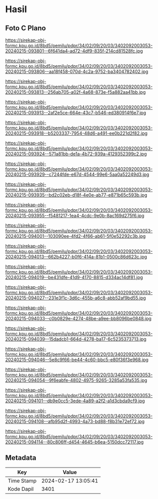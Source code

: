 # Hasil

## Foto C Plano

https://sirekap-obj-formc.kpu.go.id/8bd5/pemilu/pdpr/34/02/09/20/03/3402092003053-20240215-093801--6f641da4-ad72-4df9-835f-214cd81528fc.jpg

https://sirekap-obj-formc.kpu.go.id/8bd5/pemilu/pdpr/34/02/09/20/03/3402092003053-20240215-093806--aa18f458-070d-4c2a-9752-ba3404782402.jpg

https://sirekap-obj-formc.kpu.go.id/8bd5/pemilu/pdpr/34/02/09/20/03/3402092003053-20240215-093813--256ab705-a02f-4a68-873e-f5a882aa41bb.jpg

https://sirekap-obj-formc.kpu.go.id/8bd5/pemilu/pdpr/34/02/09/20/03/3402092003053-20240215-093913--2af2e5ce-664e-43c7-b546-ed380914f6e7.jpg

https://sirekap-obj-formc.kpu.go.id/8bd5/pemilu/pdpr/34/02/09/20/03/3402092003053-20240215-093918--b5203337-7954-48d6-a491-ee0b221d2f82.jpg

https://sirekap-obj-formc.kpu.go.id/8bd5/pemilu/pdpr/34/02/09/20/03/3402092003053-20240215-093924--571a81bb-de1a-4b72-939a-4129352399c2.jpg

https://sirekap-obj-formc.kpu.go.id/8bd5/pemilu/pdpr/34/02/09/20/03/3402092003053-20240215-093929--c7244fde-e67d-4544-99e6-5aa0a52249d3.jpg

https://sirekap-obj-formc.kpu.go.id/8bd5/pemilu/pdpr/34/02/09/20/03/3402092003053-20240215-093935--bd2c02eb-d18f-4e0e-ab77-e871b65c593b.jpg

https://sirekap-obj-formc.kpu.go.id/8bd5/pemilu/pdpr/34/02/09/20/03/3402092003053-20240215-093955--f5481217-1ea4-4cdc-9e0b-8ac169d275f6.jpg

https://sirekap-obj-formc.kpu.go.id/8bd5/pemilu/pdpr/34/02/09/20/03/3402092003053-20240215-094001--103090ee-4fd2-4f66-ab61-5f0e52292c3b.jpg

https://sirekap-obj-formc.kpu.go.id/8bd5/pemilu/pdpr/34/02/09/20/03/3402092003053-20240215-094013--662b4227-b0f6-414a-81b1-0500c86d623c.jpg

https://sirekap-obj-formc.kpu.go.id/8bd5/pemilu/pdpr/34/02/09/20/03/3402092003053-20240215-094019--be431dfe-41d9-4170-8815-d334ac14df81.jpg

https://sirekap-obj-formc.kpu.go.id/8bd5/pemilu/pdpr/34/02/09/20/03/3402092003053-20240215-094027--231e3f1c-3d6c-455b-a6c8-abb52af9bd55.jpg

https://sirekap-obj-formc.kpu.go.id/8bd5/pemilu/pdpr/34/02/09/20/03/3402092003053-20240215-094033--c0b0829e-4274-48be-a9ee-bb8096be0848.jpg

https://sirekap-obj-formc.kpu.go.id/8bd5/pemilu/pdpr/34/02/09/20/03/3402092003053-20240215-094039--15dadcb1-664d-4278-ba17-6c5235373713.jpg

https://sirekap-obj-formc.kpu.go.id/8bd5/pemilu/pdpr/34/02/09/20/03/3402092003053-20240215-094046--5e8c9f66-be44-4c60-bbc5-e80f36f3e968.jpg

https://sirekap-obj-formc.kpu.go.id/8bd5/pemilu/pdpr/34/02/09/20/03/3402092003053-20240215-094054--9f6eabfe-4802-4975-9265-3285a53fa535.jpg

https://sirekap-obj-formc.kpu.go.id/8bd5/pemilu/pdpr/34/02/09/20/03/3402092003053-20240215-094101--db9e0cc5-3ede-4a89-a2f2-a1d3cbda9cf9.jpg

https://sirekap-obj-formc.kpu.go.id/8bd5/pemilu/pdpr/34/02/09/20/03/3402092003053-20240215-094108--afb95d2f-4993-4a73-bd88-f8b31e72ef72.jpg

https://sirekap-obj-formc.kpu.go.id/8bd5/pemilu/pdpr/34/02/09/20/03/3402092003053-20240215-094114--80c806ff-d454-4645-b6ea-5150dcc72117.jpg


## Metadata

| Key        | Value               |
| ---------- | ------------------- |
| Time Stamp | 2024-02-17 13:05:41 |
| Kode Dapil | 3401                |



